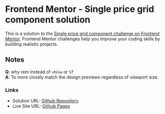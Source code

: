 # Frontend Mentor - Single price grid component solution

This is a solution to the [Single price grid component challenge on Frontend Mentor](https://www.frontendmentor.io/challenges/single-price-grid-component-5ce41129d0ff452fec5abbbc). Frontend Mentor challenges help you improve your coding skills by building realistic projects. 

## Notes

**Q**: why rem instead of `vh`/`vw` or `%`?
\
**A**: To more closely match the design previews regardless of viewport size. 

### Links

- Solution URL: [Github Repository](https://github.com/sxha092024/kodehode_frontend_clone_price_grid)
- Live Site URL: [Github Pages](https://sxha092024.github.io/kodehode_frontend_clone_price_grid/)

